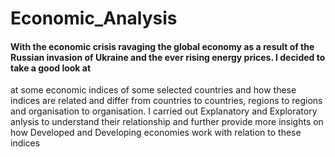 # Economic_Analysis


#### With the  economic crisis ravaging the global economy as a result of the Russian invasion of Ukraine and the ever rising energy prices. I decided to take a good look at 
at some economic indices of some selected countries and how these indices are related and differ  from countries to countries,  regions to regions and organisation to organisation. 
I carried out Explanatory and Exploratory anlysis to understand their relationship and further provide more insights on how Developed and Developing economies work with relation to
these indices
